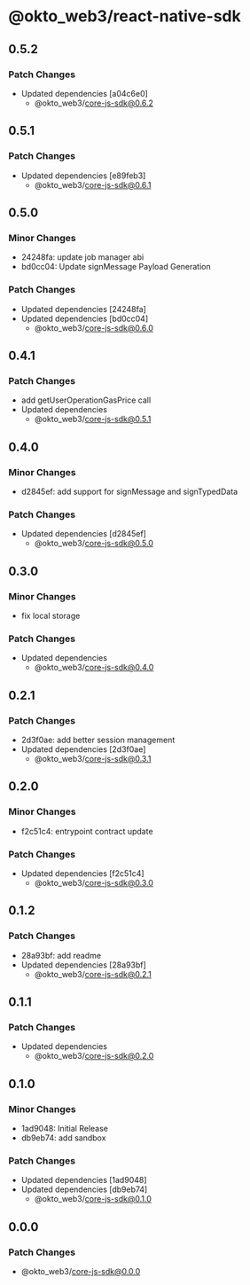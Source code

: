 # @okto_web3/react-native-sdk

## 0.5.2

### Patch Changes

- Updated dependencies [a04c6e0]
  - @okto_web3/core-js-sdk@0.6.2

## 0.5.1

### Patch Changes

- Updated dependencies [e89feb3]
  - @okto_web3/core-js-sdk@0.6.1

## 0.5.0

### Minor Changes

- 24248fa: update job manager abi
- bd0cc04: Update signMessage Payload Generation

### Patch Changes

- Updated dependencies [24248fa]
- Updated dependencies [bd0cc04]
  - @okto_web3/core-js-sdk@0.6.0

## 0.4.1

### Patch Changes

- add getUserOperationGasPrice call
- Updated dependencies
  - @okto_web3/core-js-sdk@0.5.1

## 0.4.0

### Minor Changes

- d2845ef: add support for signMessage and signTypedData

### Patch Changes

- Updated dependencies [d2845ef]
  - @okto_web3/core-js-sdk@0.5.0

## 0.3.0

### Minor Changes

- fix local storage

### Patch Changes

- Updated dependencies
  - @okto_web3/core-js-sdk@0.4.0

## 0.2.1

### Patch Changes

- 2d3f0ae: add better session management
- Updated dependencies [2d3f0ae]
  - @okto_web3/core-js-sdk@0.3.1

## 0.2.0

### Minor Changes

- f2c51c4: entrypoint contract update

### Patch Changes

- Updated dependencies [f2c51c4]
  - @okto_web3/core-js-sdk@0.3.0

## 0.1.2

### Patch Changes

- 28a93bf: add readme
- Updated dependencies [28a93bf]
  - @okto_web3/core-js-sdk@0.2.1

## 0.1.1

### Patch Changes

- Updated dependencies
  - @okto_web3/core-js-sdk@0.2.0

## 0.1.0

### Minor Changes

- 1ad9048: Initial Release
- db9eb74: add sandbox

### Patch Changes

- Updated dependencies [1ad9048]
- Updated dependencies [db9eb74]
  - @okto_web3/core-js-sdk@0.1.0

## 0.0.0

### Patch Changes

- @okto_web3/core-js-sdk@0.0.0
